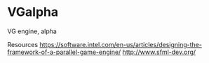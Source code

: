 # VGalpha
VG engine, alpha 



Resources
https://software.intel.com/en-us/articles/designing-the-framework-of-a-parallel-game-engine/
http://www.sfml-dev.org/
